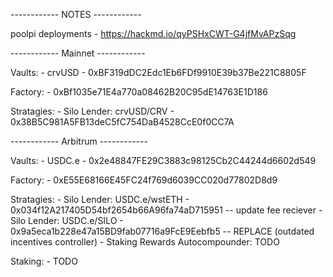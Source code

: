 ------------ NOTES ------------

poolpi deployments - https://hackmd.io/qyPSHxCWT-G4jfMvAPzSqg

------------ Mainnet ------------

Vaults:
    - crvUSD - 0xBF319dDC2Edc1Eb6FDf9910E39b37Be221C8805F

Factory:
    - 0xBf1035e71E4a770a08462B20C95dE14763E1D186

Stratagies:
    - Silo Lender: crvUSD/CRV - 0x38B5C981A5FB13deC5fC754DaB4528CcE0f0CC7A

------------ Arbitrum ------------

Vaults:
    - USDC.e - 0x2e48847FE29C3883c98125Cb2C44244d6602d549

Factory:
    - 0xE55E68166E45FC24f769d6039CC020d77802D8d9

Stratagies:
    - Silo Lender: USDC.e/wstETH - 0x034f12A217405D54bf2654b66A96fa74aD715951 -- update fee reciever
    - Silo Lender: USDC.e/SILO - 0x9a5eca1b228e47a15BD9fab07716a9FcE9Eebfb5 -- REPLACE (outdated incentives controller)
    - Staking Rewards Autocompounder: TODO

Staking:
    - TODO